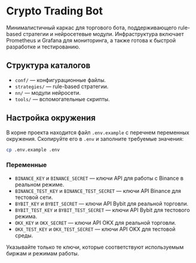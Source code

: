 # Crypto Trading Bot

Минималистичный каркас для торгового бота, поддерживающего rule-based стратегии и нейросетевые модули. Инфраструктура включает Prometheus и Grafana для мониторинга, а также готова к быстрой разработке и тестированию.

## Структура каталогов

- `conf/` — конфигурационные файлы.
- `strategies/` — rule-based стратегии.
- `nn/` — модули нейросети.
- `tools/` — вспомогательные скрипты.

## Настройка окружения

В корне проекта находится файл `.env.example` с перечнем переменных окружения.
Скопируйте его в `.env` и заполните требуемые значения:

```bash
cp .env.example .env
```

### Переменные

- `BINANCE_KEY` и `BINANCE_SECRET` — ключи API для работы с Binance в реальном режиме.
- `BINANCE_TEST_KEY` и `BINANCE_TEST_SECRET` — ключи API Binance для тестовой сети.
- `BYBIT_KEY` и `BYBIT_SECRET` — ключи API Bybit для реальной торговли.
- `BYBIT_TEST_KEY` и `BYBIT_TEST_SECRET` — ключи API Bybit для тестового режима.
- `OKX_KEY` и `OKX_SECRET` — ключи API OKX для реальной торговли.
- `OKX_TEST_KEY` и `OKX_TEST_SECRET` — ключи API OKX для тестовой среды.

Указывайте только те ключи, которые соответствуют используемым биржам и режимам работы.
